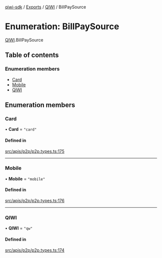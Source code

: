 [qiwi-sdk](../README.md) / [Exports](../modules.md) / [QIWI](../modules/QIWI.md) / BillPaySource

# Enumeration: BillPaySource

[QIWI](../modules/QIWI.md).BillPaySource

## Table of contents

### Enumeration members

- [Card](QIWI.BillPaySource.md#card)
- [Mobile](QIWI.BillPaySource.md#mobile)
- [QIWI](QIWI.BillPaySource.md#qiwi)

## Enumeration members

### Card

• **Card** = `"card"`

#### Defined in

[src/apis/p2p/p2p.types.ts:175](https://github.com/AlexXanderGrib/node-qiwi-sdk/blob/4f2e487/src/apis/p2p/p2p.types.ts#L175)

___

### Mobile

• **Mobile** = `"mobile"`

#### Defined in

[src/apis/p2p/p2p.types.ts:176](https://github.com/AlexXanderGrib/node-qiwi-sdk/blob/4f2e487/src/apis/p2p/p2p.types.ts#L176)

___

### QIWI

• **QIWI** = `"qw"`

#### Defined in

[src/apis/p2p/p2p.types.ts:174](https://github.com/AlexXanderGrib/node-qiwi-sdk/blob/4f2e487/src/apis/p2p/p2p.types.ts#L174)
